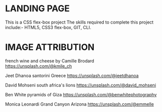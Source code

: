 # LANDING PAGE
This is a CSS flex-box project
The skills required to complete this project include:-
HTML5, CSS3 flex-box, GIT, CLI.



# IMAGE ATTRIBUTION
french wine and cheese by Camille Brodard
https://unsplash.com/@kmile_ch  

Jeet Dhanoa santorini Greece
https://unsplash.com/@jeetdhanoa

David Mohseni south africa's lions
https://unsplash.com/@david_mohseni

Ben White  pyramids of Giza
https://unsplash.com/@benwhitephotography

Monica Leonardi Grand Canyon Arizona
https://unsplash.com/@emmelle